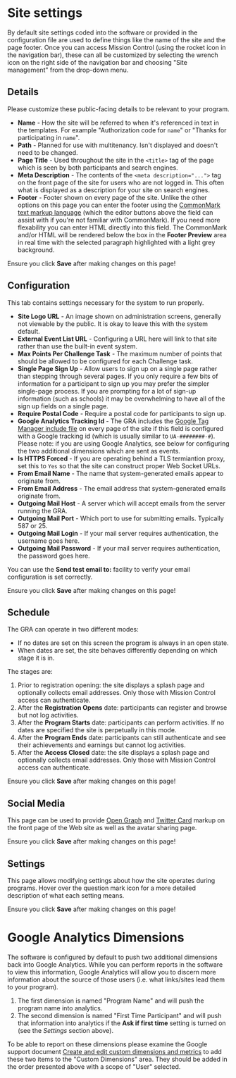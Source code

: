# Site settings

By default site settings coded into the software or provided in the configuration file are used to define things like the name of the site and the page footer. Once you can access Mission Control (using the rocket icon in the navigation bar), these can all be customized by selecting the wrench icon on the right side of the navigation bar and choosing "Site management" from the drop-down menu.

## Details

Please customize these public-facing details to be relevant to your program.

- **Name** - How the site will be referred to when it's referenced in text in the templates. For example "Authorization code for `name`" or "Thanks for participating in `name`".
- **Path** - Planned for use with multitenancy. Isn't displayed and doesn't need to be changed.
- **Page Title** - Used throughout the site in the `<title>` tag of the page which is seen by both participants and search engines.
- **Meta Description** - The contents of the `<meta description="...">` tag on the front page of the site for users who are not logged in. This often what is displayed as a description for your site on search engines.
- **Footer** - Footer shown on every page of the site. Unlike the other options on this page you can enter the footer using the [CommonMark text markup language](https://commonmark.org/) (which the editor buttons above the field can assist with if you're not familiar with CommonMark). If you need more flexability you can enter HTML directly into this field. The CommonMark and/or HTML will be rendered below the box in the **Footer Preview** area in real time with the selected paragraph highlighted with a light grey background.

Ensure you click **Save** after making changes on this page!

## Configuration

This tab contains settings necessary for the system to run properly.

- **Site Logo URL** - An image shown on administration screens, generally not viewable by the public. It is okay to leave this with the system default.
- **External Event List URL** - Configuring a URL here will link to that site rather than use the built-in event system.
- **Max Points Per Challenge Task** - The maximum number of points that should be allowed to be configured for each Challenge task.
- **Single Page Sign Up** - Allow users to sign up on a single page rather than stepping through several pages. If you only require a few bits of information for a participant to sign up you may prefer the simpler single-page process. If you are prompting for a lot of sign-up information (such as schools) it may be overwhelming to have all of the sign up fields on a single page.
- **Require Postal Code** - Require a postal code for participants to sign up.
- **Google Analytics Tracking Id** - The GRA includes the [Google Tag Manager include file](https://developers.google.com/analytics/devguides/collection/gtagjs/) on every page of the site if this field is configured with a Google tracking id (which is usually similar to `UA-########-#`). Please note: if you are using Google Analytics, see below for configuring the two additional dimensions which are sent as events.
- **Is HTTPS Forced** - If you are operating behind a TLS termiantion proxy, set this to `Yes` so that the site can construct proper Web Socket URLs.
- **From Email Name** - The name that system-generated emails appear to originate from.
- **From Email Address** - The email address that system-generated emails originate from.
- **Outgoing Mail Host** - A server which will accept emails from the server running the GRA.
- **Outgoing Mail Port** - Which port to use for submitting emails. Typically 587 or 25.
- **Outgoing Mail Login** - If your mail server requires authentication, the username goes here.
- **Outgoing Mail Password** - If your mail server requires authentication, the password goes here.

You can use the **Send test email to:** facility to verify your email configuration is set correctly.

Ensure you click **Save** after making changes on this page!

## Schedule

The GRA can operate in two different modes:

- If no dates are set on this screen the program is always in an open state.
- When dates are set, the site behaves differently depending on which stage it is in.

The stages are:

1. Prior to registration opening: the site displays a splash page and optionally collects email addresses. Only those with Mission Control access can authenticate.
2. After the **Registration Opens** date: participants can register and browse but not log activities.
3. After the **Program Starts** date: participants can perform activities. If no dates are specified the site is perpetually in this mode.
4. After the **Program Ends** date: participants can still authenticate and see their achievements and earnings but cannot log activities.
5. After the **Access Closed** date: the site displays a splash page and optionally collects email addresses. Only those with Mission Control access can authenticate.

Ensure you click **Save** after making changes on this page!

## Social Media

This page can be used to provide [Open Graph](https://developers.facebook.com/docs/sharing/webmasters/#markup) and [Twitter Card](https://developer.twitter.com/en/docs/tweets/optimize-with-cards/guides/getting-started.html) markup on the front page of the Web site as well as the avatar sharing page.

Ensure you click **Save** after making changes on this page!

## Settings

This page allows modifying settings about how the site operates during programs. Hover over the question mark icon for a more detailed description of what each setting means.

Ensure you click **Save** after making changes on this page!

# Google Analytics Dimensions

The software is configured by default to push two additional dimensions back into Google Analytics. While you can perform reports in the software to view this information, Google Analytics will allow you to discern more information about the source of those users (i.e. what links/sites lead them to your program).

1. The first dimension is named "Program Name" and will push the program name into analytics.
2. The second dimension is named "First Time Participant" and will push that information into analytics if the **Ask if first time** setting is turned on (see the _Settings_ section above).

To be able to report on these dimensions please examine the Google support document [Create and edit custom dimensions and metrics](https://support.google.com/analytics/answer/2709829) to add these two items to the "Custom Dimensions" area. They should be added in the order presented above with a scope of "User" selected.
